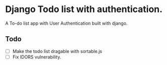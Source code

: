 # Django Todo list with authentication.

A To-do list app with User Authentication built with django.

## Todo

- [ ] Make the todo list dragable with sortable.js
- [ ] Fix IDORS vulnerability.
